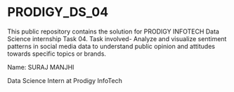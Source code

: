# PRODIGY_DS_04

This public repository contains the solution for PRODIGY INFOTECH Data Science internship Task 04. Task involved- Analyze and visualize sentiment patterns in social media data to understand public opinion and attitudes towards specific topics or brands.

Name: SURAJ MANJHI

Data Science Intern at Prodigy InfoTech
